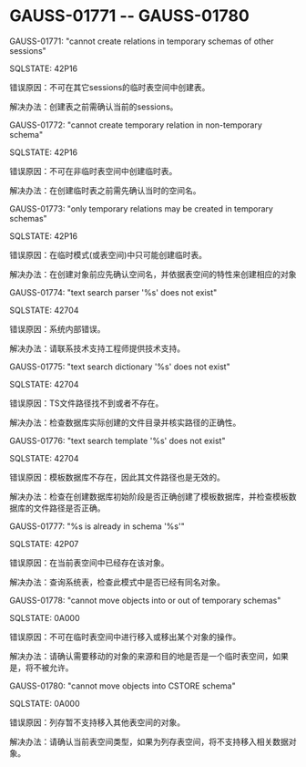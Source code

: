 # GAUSS-01771 -- GAUSS-01780

GAUSS-01771: "cannot create relations in temporary schemas of other sessions"

SQLSTATE: 42P16

错误原因：不可在其它sessions的临时表空间中创建表。

解决办法：创建表之前需确认当前的sessions。

GAUSS-01772: "cannot create temporary relation in non-temporary schema"

SQLSTATE: 42P16

错误原因：不可在非临时表空间中创建临时表。

解决办法：在创建临时表之前需先确认当时的空间名。

GAUSS-01773: "only temporary relations may be created in temporary schemas"

SQLSTATE: 42P16

错误原因：在临时模式\(或表空间\)中只可能创建临时表。

解决办法：在创建对象前应先确认空间名，并依据表空间的特性来创建相应的对象

GAUSS-01774: "text search parser '%s' does not exist"

SQLSTATE: 42704

错误原因：系统内部错误。

解决办法：请联系技术支持工程师提供技术支持。

GAUSS-01775: "text search dictionary '%s' does not exist"

SQLSTATE: 42704

错误原因：TS文件路径找不到或者不存在。

解决办法：检查数据库实际创建的文件目录并核实路径的正确性。

GAUSS-01776: "text search template '%s' does not exist"

SQLSTATE: 42704

错误原因：模板数据库不存在，因此其文件路径也是无效的。

解决办法：检查在创建数据库初始阶段是否正确创建了模板数据库，并检查模板数据库的文件路径是否正确。

GAUSS-01777: "%s is already in schema '%s'"

SQLSTATE: 42P07

错误原因：在当前表空间中已经存在该对象。

解决办法：查询系统表，检查此模式中是否已经有同名对象。

GAUSS-01778: "cannot move objects into or out of temporary schemas"

SQLSTATE: 0A000

错误原因：不可在临时表空间中进行移入或移出某个对象的操作。

解决办法：请确认需要移动的对象的来源和目的地是否是一个临时表空间，如果是，将不被允许。

GAUSS-01780: "cannot move objects into CSTORE schema"

SQLSTATE: 0A000

错误原因：列存暂不支持移入其他表空间的对象。

解决办法：请确认当前表空间类型，如果为列存表空间，将不支持移入相关数据对象。
